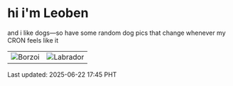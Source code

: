 # hi i'm Leoben

and i like dogs—so have some random dog pics that change whenever my CRON feels like it

|  |  |
|--------|----------|
| ![Borzoi](https://random-dog-vercel.vercel.app/api/random-borzoi?v=1750585504) | ![Labrador](https://random-dog-vercel.vercel.app/api/random-labrador?v=1750585504) |

Last updated: 2025-06-22 17:45 PHT
